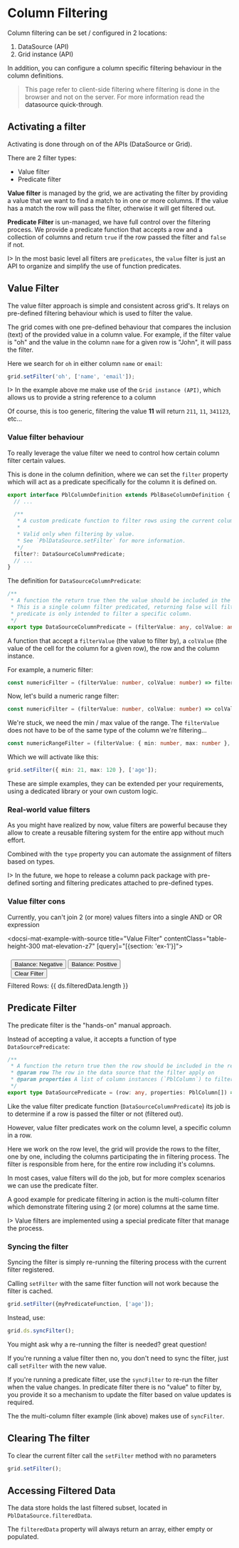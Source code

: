 # Column Filtering

Column filtering can be set / configured in 2 locations:

1. DataSource (API)
2. Grid instance (API)

In addition, you can configure a column specific filtering behaviour in the column definitions.

<blockquote class="warn icon">
  <div class="icon-location"></div>
  This page refer to client-side filtering where filtering is done in the browser and not on the server. For more information read the <a [routerLink]="['../..', 'concepts', 'datasource-quickthrough']" fragment="client-side">datasource quick-through</a>.
</blockquote>

## Activating a filter

Activating is done through on of the APIs (DataSource or Grid).

There are 2 filter types:

- Value filter
- Predicate filter

**Value filter** is managed by the grid, we are activating the filter by providing a value that we want to find a match to in one or more columns.
If the value has a match the row will pass the filter, otherwise it will get filtered out.

**Predicate Filter** is un-managed, we have full control over the filtering process. We provide a predicate function that accepts a row
and a collection of columns and return `true` if the row passed the filter and `false` if not.

I> In the most basic level all filters are `predicates`, the `value` filter is just an API to organize and simplify the use of function predicates.

## Value Filter

The value filter approach is simple and consistent across grid's.
It relays on pre-defined filtering behaviour which is used to filter the value.

The grid comes with one pre-defined behaviour that compares the inclusion (text) of the provided value in a column value.
For example, if the filter value is "oh" and the value in the column `name` for a given row is "John", it will pass the filter.

Here we search for `oh` in either column `name` or `email`:

```typescript
grid.setFilter('oh', ['name', 'email']);
```

I> In the example above me make use of the `Grid instance (API)`, which allows us to provide a string reference to a column

Of course, this is too generic, filtering the value **11** will return `211`, `11`, `341123`, etc...

### Value filter behaviour

To really leverage the value filter we need to control how certain column filter certain values.

This is done in the column definition, where we can set the `filter` property which will act as a predicate
specifically for the column it is defined on.

```typescript
export interface PblColumnDefinition extends PblBaseColumnDefinition {
  // ...

  /**
   * A custom predicate function to filter rows using the current column.
   *
   * Valid only when filtering by value.
   * See `PblDataSource.setFilter` for more information.
   */
  filter?: DataSourceColumnPredicate;
  // ...
}
```

The definition for `DataSourceColumnPredicate`:

```typescript
/**
 * A function the return true then the value should be included in the result or false when not.
 * This is a single column filter predicated, returning false will filter out the entire row but the
 * predicate is only intended to filter a specific column.
 */
export type DataSourceColumnPredicate = (filterValue: any, colValue: any, row?: any, col?: PblColumn) => boolean;
```

A function that accept a `filterValue` (the value to filter by), a `colValue` (the value of the cell for the column for a given row), the row and the column instance.

For example, a numeric filter:

```typescript
const numericFilter = (filterValue: number, colValue: number) => filterValue === colValue
```

Now, let's build a numeric range filter:

```typescript
const numericFilter = (filterValue: number, colValue: number) => colValue > ???  && colValue < ???
```

We're stuck, we need the min / max value of the range. The `filterValue` does not have to be of the same type of the column we're filtering...

```typescript
const numericRangeFilter = (filterValue: { min: number, max: number }, colValue: number) => colValue > filterValue.min && colValue < filterValue.max
```

Which we will activate like this:

```typescript
grid.setFilter({ min: 21, max: 120 }, ['age']);
```

These are simple examples, they can be extended per your requirements, using a dedicated library or your own custom logic.

### Real-world value filters

As you might have realized by now, value filters are powerful because they allow to create a reusable filtering system
for the entire app without much effort.

Combined with the `type` property you can automate the assignment of filters based on types.

I> In the future, we hope to release a column pack package with pre-defined sorting and filtering predicates attached to
pre-defined types.

### Value filter cons

Currently, you can't join 2 (or more) values filters into a single AND or OR expression

<docsi-mat-example-with-source title="Value Filter" contentClass="table-height-300 mat-elevation-z7" [query]="[{section: 'ex-1'}]">
  <!--@pebula-example:ex-1-->
  <div fxLayout="row" fxLayoutGap="16px" style="padding: 8px">
    <button fxFlex="noshrink" mat-stroked-button color="primary" (click)="filterBalance(true)">Balance: Negative</button>
    <button fxFlex="noshrink" mat-stroked-button color="primary" (click)="filterBalance(false)">Balance: Positive</button>
    <div fxFlex="*"></div>
    <button fxFlex="noshrink" mat-stroked-button color="primary" (click)="clearFilter()">Clear Filter</button>
  </div>
  <pbl-ngrid blockUi [dataSource]="ds" [columns]="columns"></pbl-ngrid>
  <div>Filtered Rows: {{ ds.filteredData.length }}</div>
  <!--@pebula-example:ex-1-->
</docsi-mat-example-with-source>

## Predicate Filter

The predicate filter is the "hands-on" manual approach.

Instead of accepting a value, it accepts a function of type `DataSourcePredicate`:

```typescript
/**
 * A function the return true then the row should be included in the result or false when not.
 * @param row The row in the data source that the filter apply on
 * @param properties A list of column instances (`PblColumn`) to filter values by.
 */
export type DataSourcePredicate = (row: any, properties: PblColumn[]) => boolean;
```

Like the value filter predicate function (`DataSourceColumnPredicate`) its job is to determine if a row is passed
the filter or not (filtered out).

However, value filter predicates work on the column level, a specific column in a row.

Here we work on the row level, the grid will provide the rows to the filter, one by one, including the columns participating the in filtering process.
The filter is responsible from here, for the entire row including it's columns.

In most cases, value filters will do the job, but for more complex scenarios we can use the predicate filter.

<p>A good example for predicate filtering in action is <a [routerLink]="['../..', 'stories', 'multi-column-filter']">the multi-column filter</a> which demonstrate
filtering using 2 (or more) columns at the same time.</p>

I> Value filters are implemented using a special predicate filter that manage the process.

### Syncing the filter

Syncing the filter is simply re-running the filtering process with the current filter registered.

Calling `setFilter` with the same filter function will not work because the filter is cached.

```typescript
grid.setFilter({myPredicateFunction, ['age']);
```

Instead, use:

```typescript
grid.ds.syncFilter();
```

You might ask why a re-running the filter is needed? great question!

If you're running a value filter then no, you don't need to sync the filter, just call `setFilter` with the new value.

If you're running a predicate filter, use the `syncFilter` to re-run the filter when the value changes. In predicate filter there is
no "value" to filter by, you provide it so a mechanism to update the filter based on value updates is required.

The the multi-column filter example (link above) makes use of `syncFilter`.

## Clearing The filter

To clear the current filter call the `setFilter` method with no parameters

```typescript
grid.setFilter();
```

## Accessing Filtered Data

The data store holds the last filtered subset, located in `PblDataSource.filteredData`.

The `filteredData` property will always return an array, either empty or populated.

